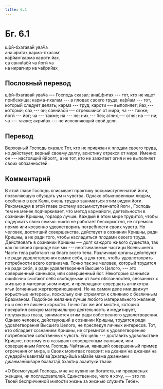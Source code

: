 ```yaml
---
title: 6.1
---
```


# Бг. 6.1
ш́рӣ-бхагава̄н ува̄ча<br/>
ана̄ш́ритах̣ карма-пхалам̇<br/>
ка̄рйам̇ карма кароти йах̣<br/>
са саннйа̄сӣ ча йогӣ ча<br/>
на нирагнир на ча̄крийах̣
## Пословный перевод

ш́рӣ-бхагава̄н ува̄ча --- Господь сказал; ана̄ш́ритах̣ --- тот, кто не ищет
прибежища; карма-пхалам --- в плодах своего труда; ка̄рйам --- тот,
который следует делать; карма --- труд; кароти --- выполняет; йах̣ ---
который; сах̣ --- он; саннйа̄сӣ --- отрекшийся от мира; ча --- также; йогӣ
--- йог; ча --- также; на --- не; них̣ --- без; агних̣ --- огня; на ---
ни; ча --- также; акрийах̣ --- не исполняющий свой долг.

## Перевод

Верховный Господь сказал: Тот, кто не привязан к плодам своего труда, но
действует, верный своему долгу, воистину отрекся от мира. Именно он ---
настоящий ййоогг,, а не тот, кто не зажигает огня и не выполняет своих
обязанностей.

## Комментарий

В этой главе Господь описывает практику восьмиступенчатой йоги,
позволяющую обуздать ум и чувства. Однако обыкновенным людям, особенно в
век Кали, очень трудно заниматься этим видом йоги. Рекомендуя в этой
главе систему восьмиступенчатой йоги , Господь тем не менее
подчеркивает, что метод кармайоги, деятельности в сознании Кришны,
гораздо лучше. Каждый в этом мире трудится, чтобы содержать свою семью:
никто не работает бескорыстно, не стремясь прямо или косвенно
удовлетворить потребности своих чувств. Но человек, достигший
совершенства, действует в сознании Кришны, ради Кришны, а не ради того,
чтобы насладиться плодами своего труда. Действовать в сознании Кришны
--- долг каждого живого существа, так как по своей природе все мы ---
неотъемлемые частицы Всевышнего. Части тела работают на благо всего
тела. Различные органы действуют не ради удовлетворения самих себя, а
для того, чтобы удовлетворить потребности всего организма. Точно так же
человек, который трудится не ради себя, а ради удовлетворения Высшего
Целого, --- это совершенный санньяси, или совершенный йог. Некоторые
санньяси ошибочно считают себя свободными от всех обязанностей,
связанных с жизнью в материальном мире, и прекращают совершать
агнихотра-ягьи (огненные жертвоприношения). Но на самом деле ими движут
корыстные интересы, поскольку они стремятся к слиянию с безличным
Брахманом. Подобное желание лучше любого материального желания, но и оно
не лишено корысти. Точно так же йог мистик, который прекратил всякую
материальную деятельность и медитирует, полузакрыв глаза, занимается
этим ради собственного удовлетворения. Однако человек, действующий в
сознании Кришны, трудится ради удовлетворения Высшего Целого, не
преследуя личных интересов. Тот, кто обладает сознанием Кришны, не
стремится к удовлетворению потребностей собственных чувств. Его цель ---
доставить удовольствие Кришне, поэтому его называют совершенным
санньяси, или совершенным йогом. Господь Чайтанья, явивший совершенный
пример отречения от мира, в Своих молитвах говорит: на дханам̇ на джанам̇
на сундарӣм̇ кавита̄м̇ ва̄ джагад-ӣш́а ка̄майе мама джанмани джанманӣш́варе
бхавата̄д бхактир ахаитукӣ твайи

«О Всемогущий Господь, мне не нужно ни богатств, ни прекрасных женщин,
ни последователей. Единственное, чего я хочу, --- это по Твоей
беспричинной милости жизнь за жизнью служить Тебе».
